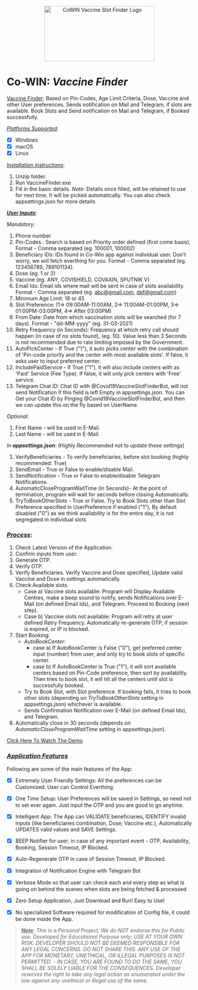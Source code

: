 <p align="center">
  <img src="https://raw.githubusercontent.com/rajatdangra/CoWIN_VaccineFinder/master/data/Icons/vaccine-logo_1.1.png" alt="CoWIN Vaccine Slot Finder Logo" width="300" height="150"/>
</p>

# Co-WIN: _Vaccine Finder_
<ins>Vaccine Finder</ins>: Based on Pin-Codes, Age Limit Criteria, Dose, Vaccine and other User preferences.
Sends notification on Mail and Telegram, if slots are available.
Book Slots and Send notification on Mail and Telegram, if Booked successfully.

<ins>_Platforms Supported_</ins>: 
- [x] Windows
- [x] macOS
- [x] Linux

<ins>_Installation instructions_</ins>:
1. Unzip folder.
2. Run VaccineFinder.exe
3. Fill in the basic details.
_Note_: Details once filled, will be retained to use for next time. It will be picked automatically. You can also check appsettings.json for more details.


<ins>***User Inputs***</ins>:

_Mandatory_:
1. Phone number
2. Pin-Codes : Search is based on Priority order defined (first come basis). Format - Comma separated (eg. 100001, 100002)
3. Beneficiary IDs: IDs found in Co-Win app against individual user. Don't worry, we will fetch everthing for you. Format - Comma separated (eg. 123456789, 789101134).
4. Dose (eg. 1 or 2)
5. Vaccine (eg. ANY, COVISHIELD, COVAXIN, SPUTNIK V)
6. Email Ids: Email ids where mail will be sent in case of slots availability. Format - Comma separated (eg. abc@gmail.com, def@gmail.com)
7. Minimum Age Limit: 18 or 45
8. Slot Preference: (1=> 09:00AM-11:00AM, 2=> 11:00AM-01:00PM, 3=> 01:00PM-03:00PM, 4=> After 03:00PM)
9. From Date: Date from which vaccination slots will be searched (for 7 days). Format - "dd-MM-yyyy" (eg. 31-03-2021)
10. Retry Frequency (in Seconds): Frequency at which retry call should happen (in case of no slots found), (eg. 10). Value less than 3 Seconds is not recommended due to rate limiting imposed by the Government.
11. AutoPickCenter - If True ("1"), it auto picks center with the combination of 'Pin-code priority and the center with most available slots'. If false, it asks user to input preferred center.
12. IncludePaidService - If True ("1"), it will also include centers with as 'Paid' Service (Fee Type). If false, it will only pick centers with 'Free' service.
13. Telegram Chat ID: Chat ID with @Covid19VaccineSlotFinderBot, will not send Notification if this field is left Empty in appsettings.json. You can Get your Chat ID by Pinging @Covid19VaccineSlotFinderBot, and then we can update this on the fly based on UserName.

_Optional_:
1. First Name - will be used in E-Mail.
2. Last Name - will be used in E-Mail.
	
_In **appsettings.json**_: (Highly Recommended not to update these settings)
1. VerifyBeneficiaries - To verify beneficiaries, before slot booking (highly recommended: True)
2. SendEmail - True or False to enable/disable Mail.
3. SendNotification - True or False to enable/disable Telegram Notifications.
4. AutomaticCloseProgramWaitTime (in Seconds)- At the point of termination, program will wait for seconds before closing Automatically.
5. TryToBookOtherSlots - True or False. Try to Book Slots other than Slot Preference specified in UserPreference if enabled ("1"), By default disabled ("0") as we think availability is for the entire day, it is not segregated in individual slots

### <ins>***Process***</ins>:

1. Check Latest Version of the Application.
2. Confirm inputs from user.
3. Generate OTP.
4. Verify OTP.
5. Verify Beneficiaries. Verify Vaccine and Dose specified, Update valid Vaccine and Dose in settings automatically.
6. Check Available slots.
   - Case a) Vaccine slots available: Program will Display Available Centres, make a beep sound to notify, sends Notifications over E-Mail (on defined Email Ids), and Telegram. Proceed to Booking (next step).			
   - Case b) Vaccine slots not available: Program will retry at user defined Retry Frequency. Automatically re-generate OTP, if session is expired, or IP is blocked.
7. Start Booking:
   - _AutoBookCenter_:
	 - case a) If AutoBookCenter is False ("0"), get preferred center input (number) from user, and only try to book slots of specific center. 
	 - case b) If AutoBookCenter is True ("1"), it will sort available centers based on Pin-Code preference, then sort by availability. Then tries to book slot, it will hit all the centers until slot is successfully booked.
   - Try to Book Slot, with Slot preference. If booking fails, it tries to book other slots (depending on _TryToBookOtherSlots_ setting in appsettings.json) whichever is available.
   - Sends Confirmation Notification over E-Mail (on defined Email Ids), and Telegram.
8. Automatically close in 30 seconds (depends on _AutomaticCloseProgramWaitTime_ setting in appsettings.json).

[Click Here To Watch The Demo](https://www.youtube.com/watch?v=z_5E703sMKY)

### <ins>***Application Features***</ins>

Following are some of the main features of the App:
- [x] Extremely User Friendly Settings: All the preferences can be Customized. User can Control Everthing.
- [x] One Time Setup: User Preferences will be saved in Settings, so need not to set ever again. Just input the OTP and you are good to go anytime.
- [x] Intelligent App: The App can VALIDATE beneficiaries, IDENTIFY invalid inputs (like beneficiaries combination, Dose, Vaccine etc.), Automatically UPDATES valid values and SAVE Settings.
- [x] BEEP Notifier for user, in case of any important event - OTP, Availability, Booking, Session Timeout, IP Blocked.
- [x] Auto-Regenerate OTP in case of Session Timeout, IP Blocked.
- [x] Integration of Notification Engine with Telegram Bot
- [x] Verbose Mode so that user can check each and every step as what is going on behind the scenes when slots are being fetched & processed
- [x] Zero Setup Application, Just Download and Run! Easy to Use!
- [x] No specialized Software required for modification of Config file, it could be done inside the App.


> <ins>***Note***</ins>: _This is a Personal Project, We do NOT endorse this for Public use. Developed for Educational Purpose only; USE AT YOUR OWN RISK. DEVELOPER SHOULD NOT BE DEEMED RESPONSIBLE FOR ANY LEGAL CONCERNS. DO NOT SHARE THIS. ANY USE OF THE APP FOR MONETARY, UNETHICAL, OR ILLEGAL PURPOSES IS NOT PERMITTED. - IN CASE, YOU ARE FOUND TO DO THE SAME, YOU SHALL BE SOLELY LIABLE FOR THE CONSEQUENCES. Developer reserves the right to take any legal action as enumerated under the law against any unethical or illegal use of the same._